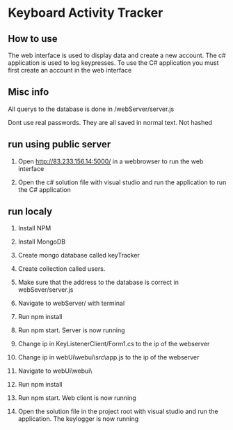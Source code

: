 # Keyboard Activity Tracker

## How to use

The web interface is used to display data and create a new account. The c# application is used to log keypresses. To use the C# application you must first create an account in the web interface

## Misc info

All querys to the database is done in /webServer/server.js

Dont use real passwords. They are all saved in normal text. Not hashed

## run using public server

1. Open http://83.233.156.14:5000/ in a webbrowser to run the web interface

2. Open the c# solution file with visual studio and run the application to run the C# application  

## run localy

1. Install NPM

2. Install MongoDB

3. Create mongo database called keyTracker

4. Create collection called users.

5. Make sure that the address to the database is correct in webSever/server.js

6. Navigate to webServer/ with terminal

7. Run npm install

8. Run npm start. Server is now running 

9. Change ip in KeyListenerClient/Form1.cs to the ip of the webserver

10. Change ip in webUi\webui\src\app.js to the ip of the webserver

11. Navigate to webUi\webui\ 

12. Run npm install

13. Run npm start. Web client is now running

14. Open the solution file in the project root with visual studio and run the application. The keylogger is now running


